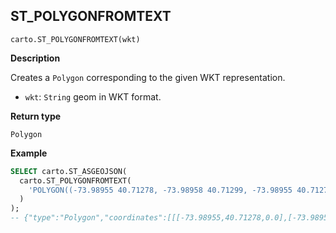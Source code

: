 ## ST_POLYGONFROMTEXT

```sql:signature
carto.ST_POLYGONFROMTEXT(wkt)
```

**Description**

Creates a `Polygon` corresponding to the given WKT representation.

* `wkt`: `String` geom in WKT format.

**Return type**

`Polygon`

**Example**

```sql
SELECT carto.ST_ASGEOJSON(
  carto.ST_POLYGONFROMTEXT(
    'POLYGON((-73.98955 40.71278, -73.98958 40.71299, -73.98955 40.71278))'
  )
);
-- {"type":"Polygon","coordinates":[[[-73.98955,40.71278,0.0],[-73.98958,40.71299,0.0],[-73.98955,40.71278,0.0]...
```